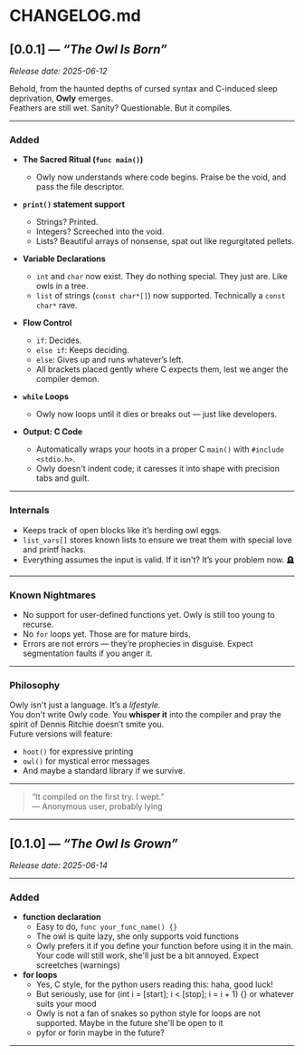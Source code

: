 # CHANGELOG.md

## [0.0.1] — *“The Owl Is Born”*  
*Release date: 2025-06-12*  

Behold, from the haunted depths of cursed syntax and C-induced sleep deprivation, **Owly** emerges.  
Feathers are still wet. Sanity? Questionable. But it compiles.

---

### Added

- **The Sacred Ritual (`func main()`)**
  - Owly now understands where code begins. Praise be the void, and pass the file descriptor.

- **`print()` statement support**
  - Strings? Printed.  
  - Integers? Screeched into the void.  
  - Lists? Beautiful arrays of nonsense, spat out like regurgitated pellets.

- **Variable Declarations**
  - `int` and `char` now exist. They do nothing special. They just are. Like owls in a tree.
  - `list` of strings (`const char*[]`) now supported. Technically a `const char*` rave.

- **Flow Control**
  - `if`: Decides.  
  - `else if`: Keeps deciding.  
  - `else`: Gives up and runs whatever’s left.  
  - All brackets placed gently where C expects them, lest we anger the compiler demon.

- **`while` Loops**
  - Owly now loops until it dies or breaks out — just like developers.

- **Output: C Code**
  - Automatically wraps your hoots in a proper C `main()` with `#include <stdio.h>`.
  - Owly doesn't indent code; it caresses it into shape with precision tabs and guilt.

---

### Internals

- Keeps track of open blocks like it’s herding owl eggs.
- `list_vars[]` stores known lists to ensure we treat them with special love and printf hacks.
- Everything assumes the input is valid. If it isn't? It’s your problem now. 🪦

---

### Known Nightmares

- No support for user-defined functions yet. Owly is still too young to recurse.
- No `for` loops yet. Those are for mature birds.
- Errors are not errors — they’re prophecies in disguise. Expect segmentation faults if you anger it.

---

### Philosophy

Owly isn't just a language. It’s a *lifestyle*.  
You don't write Owly code. You **whisper it** into the compiler and pray the spirit of Dennis Ritchie doesn’t smite you.  
Future versions will feature:  
- `hoot()` for expressive printing  
- `owl()` for mystical error messages  
- And maybe a standard library if we survive.

---

> “It compiled on the first try. I wept.”  
— Anonymous user, probably lying
---
## [0.1.0] — *“The Owl Is Grown”*  
*Release date: 2025-06-14* 

---
### Added
- **function declaration**
  - Easy to do, `func your_func_name() {}`
  - The owl is quite lazy, she only supports void functions
  - Owly prefers it if you define your function before using it in the main. Your code will still work, she'll just be a bit annoyed. Expect screetches (warnings)
- **for loops**
  - Yes, C style, for the python users reading this: haha, good luck!
  - But seriously, use for (int i = [start]; i < [stop]; i = i + 1) {} or whatever suits your mood
  - Owly is not a fan of snakes so python style for loops are not supported. Maybe in the future she'll be open to it
  - pyfor or forin maybe in the future?
---